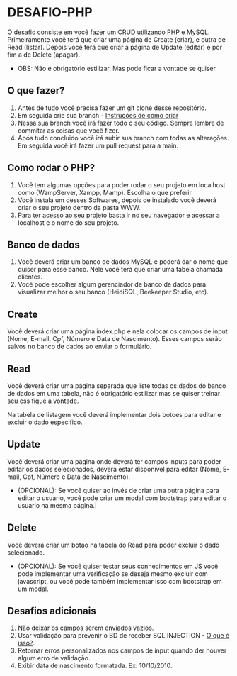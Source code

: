 # DESAFIO-PHP

O desafio consiste em você fazer um CRUD utilizando PHP e MySQL. Primeiramente você terá que criar uma página de Create (criar), e outra de Read (listar). Depois você terá que criar a página de Update (editar) e por fim a de Delete (apagar).

- OBS: Não é obrigatório estilizar. Mas pode ficar a vontade se quiser.

## O que fazer?

1. Antes de tudo você precisa fazer um git clone desse repositório.
2. Em seguida crie sua branch - [Instruções de como criar](https://www.atlassian.com/br/git/tutorials/using-branches/git-checkout)
3. Nessa sua branch você irá fazer todo o seu código. Sempre lembre de commitar as coisas que você fizer.
4. Após tudo concluido você irá subir sua branch com todas as alterações. Em seguida você irá fazer um pull request para a main. 

## Como rodar o PHP?

1. Você tem algumas opções para poder rodar o seu projeto em localhost como (WampServer, Xampp, Mamp). Escolha o que preferir.
2. Você instala um desses Softwares, depois de instalado você deverá criar o seu projeto dentro da pasta WWW.
3. Para ter acesso ao seu projeto basta ir no seu navegador e acessar a localhost e o nome do seu projeto.
## Banco de dados

1. Você deverá criar um banco de dados MySQL e poderá dar o nome que quiser para esse banco. Nele você terá que criar uma tabela chamada clientes.
2. Você pode escolher algum gerenciador de banco de dados para visualizar melhor o seu banco (HeidiSQL, Beekeeper Studio, etc).

## Create

Você deverá criar uma página index.php e nela colocar os campos de input (Nome, E-mail, Cpf, Número e Data de Nascimento). Esses campos serão salvos no banco de dados ao enviar o formulário.

## Read

Você deverá criar uma página separada que liste todas os dados do banco de dados em uma tabela, não é obrigatório estilizar mas se quiser treinar seu css fique a vontade.

Na tabela de listagem você deverá implementar dois botoes para editar e excluir o dado especifico.

## Update

Você deverá criar uma página onde deverá ter campos inputs para poder editar os dados selecionados, deverá estar disponivel para editar (Nome, E-mail, Cpf, Número e Data de Nascimento).

- (OPCIONAL): Se você quiser ao invés de criar uma outra página para editar o usuario, você pode criar um modal com bootstrap para editar o usuario na mesma página.|

## Delete 

Você deverá criar um botao na tabela do Read para poder excluir o dado selecionado.

- (OPCIONAL): Se você quiser testar seus conhecimentos em JS você pode implementar uma verificação se deseja mesmo excluir com javascript, ou você pode também implementar isso com bootstrap em um modal.

## Desafios adicionais

1. Não deixar os campos serem enviados vazios.
2. Usar validação para prevenir o BD de receber SQL INJECTION - [O que é isso?](https://www.devmedia.com.br/sql-injection/6102).
3. Retornar erros personalizados nos campos de input quando der houver algum erro de validação.
4. Exibir data de nascimento formatada. Ex: 10/10/2010.



